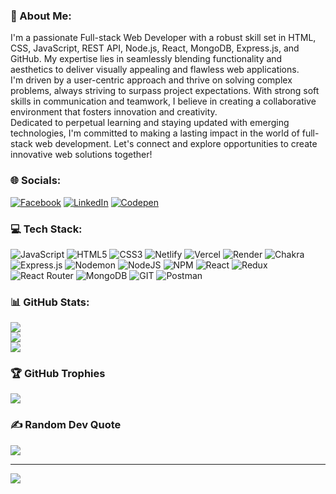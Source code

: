 ### 💫 About Me:
I'm a passionate Full-stack Web Developer with a robust skill set in HTML, CSS, JavaScript, REST API, Node.js, React, MongoDB, Express.js, and GitHub. My expertise lies in seamlessly blending functionality and aesthetics to deliver visually appealing and flawless web applications.<br>I'm driven by a user-centric approach and thrive on solving complex problems, always striving to surpass project expectations. With strong soft skills in communication and teamwork, I believe in creating a collaborative environment that fosters innovation and creativity.<br>Dedicated to perpetual learning and staying updated with emerging technologies, I'm committed to making a lasting impact in the world of full-stack web development. Let's connect and explore opportunities to create innovative web solutions together!
<br>

### 🌐 Socials:
[![Facebook](https://img.shields.io/badge/Facebook-%231877F2.svg?logo=Facebook&logoColor=white)](https://facebook.com/amol.akp.1) [![LinkedIn](https://img.shields.io/badge/LinkedIn-%230077B5.svg?logo=linkedin&logoColor=white)](https://linkedin.com/in/amol-patil-73b82926a) [![Codepen](https://img.shields.io/badge/Codepen-000000?style=for-the-badge&logo=codepen&logoColor=white)](https://codepen.io/Amol-Patil-the-vuer) 
<br>

### 💻 Tech Stack:
![JavaScript](https://img.shields.io/badge/javascript-%23323330.svg?style=for-the-badge&logo=javascript&logoColor=%23F7DF1E) ![HTML5](https://img.shields.io/badge/html5-%23E34F26.svg?style=for-the-badge&logo=html5&logoColor=white) ![CSS3](https://img.shields.io/badge/css3-%231572B6.svg?style=for-the-badge&logo=css3&logoColor=white) ![Netlify](https://img.shields.io/badge/netlify-%23000000.svg?style=for-the-badge&logo=netlify&logoColor=#00C7B7) ![Vercel](https://img.shields.io/badge/vercel-%23000000.svg?style=for-the-badge&logo=vercel&logoColor=white) ![Render](https://img.shields.io/badge/Render-%46E3B7.svg?style=for-the-badge&logo=render&logoColor=white) ![Chakra](https://img.shields.io/badge/chakra-%234ED1C5.svg?style=for-the-badge&logo=chakraui&logoColor=white) ![Express.js](https://img.shields.io/badge/express.js-%23404d59.svg?style=for-the-badge&logo=express&logoColor=%2361DAFB) ![Nodemon](https://img.shields.io/badge/NODEMON-%23323330.svg?style=for-the-badge&logo=nodemon&logoColor=%BBDEAD) ![NodeJS](https://img.shields.io/badge/node.js-6DA55F?style=for-the-badge&logo=node.js&logoColor=white) ![NPM](https://img.shields.io/badge/NPM-%23CB3837.svg?style=for-the-badge&logo=npm&logoColor=white) ![React](https://img.shields.io/badge/react-%2320232a.svg?style=for-the-badge&logo=react&logoColor=%2361DAFB) ![Redux](https://img.shields.io/badge/redux-%23593d88.svg?style=for-the-badge&logo=redux&logoColor=white) ![React Router](https://img.shields.io/badge/React_Router-CA4245?style=for-the-badge&logo=react-router&logoColor=white) ![MongoDB](https://img.shields.io/badge/MongoDB-%234ea94b.svg?style=for-the-badge&logo=mongodb&logoColor=white) ![GIT](https://img.shields.io/badge/Git-fc6d26?style=for-the-badge&logo=git&logoColor=white) ![Postman](https://img.shields.io/badge/Postman-FF6C37?style=for-the-badge&logo=postman&logoColor=white)
<br>

### 📊 GitHub Stats:
![](https://github-readme-stats.vercel.app/api?username=amolkpatil22&theme=highcontrast&hide_border=false&include_all_commits=true&count_private=true)<br/>
![](https://github-readme-streak-stats.herokuapp.com/?user=amolkpatil22&theme=highcontrast&hide_border=false)<br/>
![](https://github-readme-stats.vercel.app/api/top-langs/?username=amolkpatil22&theme=highcontrast&hide_border=false&include_all_commits=true&count_private=true&layout=compact)
<br>

### 🏆 GitHub Trophies
![](https://github-profile-trophy.vercel.app/?username=amolkpatil22&theme=discord&no-frame=false&no-bg=false&margin-w=4)
<br>

### ✍️ Random Dev Quote
![](https://quotes-github-readme.vercel.app/api?type=horizontal&theme=tokyonight)

---
[![](https://visitcount.itsvg.in/api?id=amolkpatil22&icon=3&color=0)](https://visitcount.itsvg.in)

<!-- Proudly created with GPRM ( https://gprm.itsvg.in ) -->
